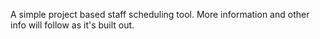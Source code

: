A simple project based staff scheduling tool. More information and other info
will follow as it's built out.

